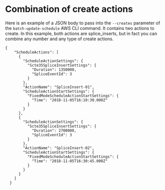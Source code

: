# Combination of create actions<a name="cli-example-multiple-creates"></a>

Here is an example of a JSON body to pass into the `--creates` parameter of the `batch-update-schedule` AWS CLI command\. It contains two actions to create\. In this example, both actions are splice\_inserts, but in fact you can combine any number and any type of create actions\.

```
{
    "ScheduleActions": [
      {
        "ScheduleActionSettings": {
          "Scte35SpliceInsertSettings": {
            "Duration": 1350000,
            "SpliceEventId": 3
          }
        },
        "ActionName": "SpliceInsert-01",
        "ScheduleActionStartSettings": {
          "FixedModeScheduleActionStartSettings": {
            "Time": "2018-11-05T16:10:30.000Z"
          }
        }
      },
      {
        "ScheduleActionSettings": {
          "Scte35SpliceInsertSettings": {
            "Duration": 2700000,
            "SpliceEventId": 3
          }
        },
        "ActionName": "SpliceInsert-02",
        "ScheduleActionStartSettings": {
          "FixedModeScheduleActionStartSettings": {
            "Time": "2018-11-05T16:30:45.000Z"
          }
        }
      }
    ]
  }
```